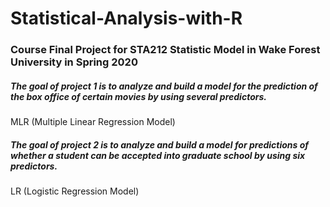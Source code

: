 # Statistical-Analysis-with-R

### Course Final Project for STA212 Statistic Model in Wake Forest University in Spring 2020

##### The goal of project 1 is to analyze and build a model for the prediction of the box office of certain movies by using several predictors.

MLR (Multiple Linear Regression Model)

##### The goal of project 2 is to analyze and build a model for predictions of whether a student can be accepted into graduate school by using six predictors.

LR (Logistic Regression Model)
